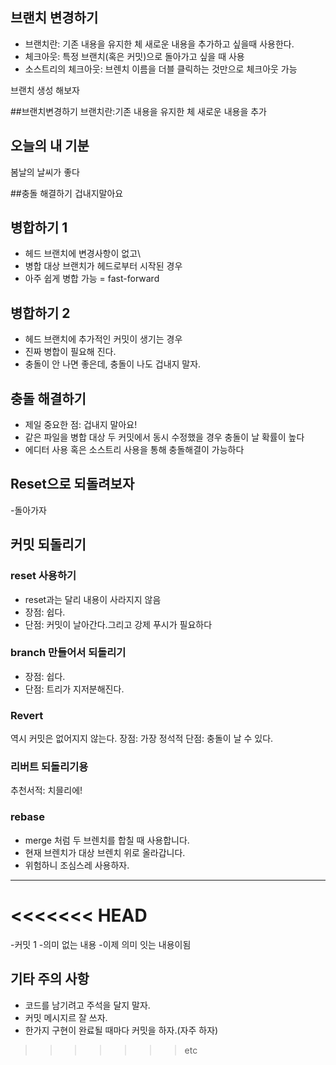 ## 브랜치 변경하기

- 브랜치란: 기존 내용을 유지한 체 새로운 내용을 추가하고 싶을때 사용한다.
- 체크아웃: 특정 브랜치(혹은 커밋)으로 돌아가고 싶을 때 사용
- 소스트리의 체크아웃: 브렌치 이름을 더블 클릭하는 것만으로 체크아웃 가능

브랜치 생성 해보자

##브랜치변경하기
 브랜치란:기존 내용을 유지한 체 새로운 내용을 추가

## 오늘의 내 기분
봄날의 날씨가 좋다

##충돌 해결하기
겁내지말아요 

## 병합하기 1

- 헤드 브랜치에 변경사항이 없고\
- 병합 대상 브랜치가 헤드로부터 시작된 경우
- 아주 쉽게 병합 가능 = fast-forward


## 병합하기 2

- 헤드 브랜치에 추가적인 커밋이 생기는 경우
- 진짜 병합이 필요해 진다.
- 충돌이 안 나면 좋은데, 충돌이 나도 겁내지 말자.

## 충돌 해결하기

- 제일 중요한 점: 겁내지 말아요!
- 같은 파일을 병합 대상 두 커밋에서 동시 수정했을 경우 충돌이 날 확률이 높다
- 에디터 사용 혹은 소스트리 사용을 통해 충돌해결이 가능하다


## Reset으로 되돌려보자

-돌아가자 

## 커밋 되돌리기

### reset 사용하기

- reset과는 달리 내용이 사라지지 않음
- 장점: 쉽다.
- 단점: 커밋이 날아간다.그리고 강제 푸시가 필요하다

### branch 만들어서 되돌리기

- 장점: 쉽다.
- 단점: 트리가 지저분해진다.


### Revert
역시 커밋은 없어지지 않는다.
장점: 가장 정석적
단점: 충돌이 날 수 있다.

### 리버트 되돌리기용

추천서적: 치믈리에!

### rebase

- merge 처럼 두 브렌치를 합칠 때 사용합니다.
- 현재 브렌치가 대상 브렌치 위로 올라갑니다.
- 위험하니 조심스레 사용하자.
----



<<<<<<< HEAD
=======
-커밋 1
-의미 없는 내용
-이제 의미 잇는 내용이됨

## 기타 주의 사항

- 코드를 남기려고 주석을 달지 말자.
- 커밋 메시지르 잘 쓰자.
- 한가지 구현이 완료될 때마다 커밋을 하자.(자주 하자)
>>>>>>> etc
